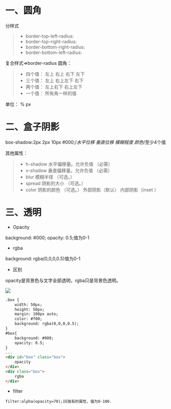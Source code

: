 # 一、圆角

分样式

> - border-top-left-radius:
> - border-top-right-radius:
> - border-bottom-right-radius:
> - border-bottom-left-radius:

复合样式=>border-radius 圆角：

> - 四个值： 左上 右上 右下 左下
> - 三个值： 左上 右上左下 右下
> - 两个值： 左上右下 右上左下
> - 一个值： 所有角一样的值

单位： % px

# 二、盒子阴影

box-shadow:2px 2px 10px #000;/*水平位移 垂直位移 模糊程度 颜色*/至少4个值

其他属性：

> - h-shadow 水平偏移量。允许负值 （必需）
> - v-shadow 垂直偏移量。允许负值 （必需）
> - blur 模糊半径 （可选。）
> - spread 阴影的大小 （可选。）
> - color 阴影的颜色 （可选。） 
>   外部阴影（默认） 内部阴影（inset ）

# 三、透明

- Opacity

background: #000;
opacity: 0.5;值为0-1

- rgba

background: rgba(0,0,0,0.5)值为0-1

- 区别

opacity是背景色与文字全部透明，rgba只是背景色透明。

![](G:\WEB前端系统班\HTML精英实验班课堂操作&作业\笔记\pic\21.png)

```html
.box {
    width: 50px;
    height: 50px;
    margin: 100px auto;
    color: #f00;
    background: rgba(0,0,0,0.5);
}
#box{
    background: #000;
    opacity: 0.5;
}
...
<div id="box" class="box">
	opacity
</div>
<div class="box">
	rgba
</div>
```

- filter

```
filter:alpha(opacity=70);IE独有的属性，值为0-100.
```

